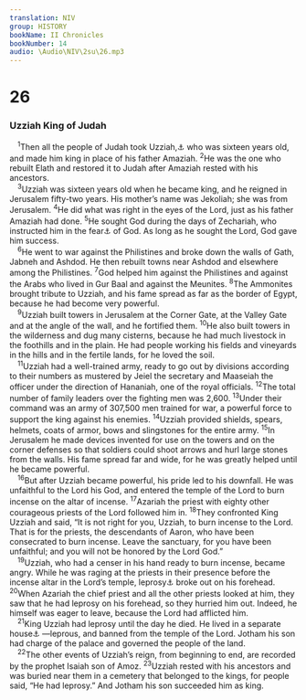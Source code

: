 ```yaml
---
translation: NIV
group: HISTORY
bookName: II Chronicles 
bookNumber: 14
audio: \Audio\NIV\2su\26.mp3
---
```


<div class="title"><h1>26</h1><h3>Uzziah King of Judah </h3></div>
<span class="verse 2su_26_1"> <sup>1</sup>Then all the people of Judah took Uzziah,<a data-toggle="tooltip" data-placement="bottom" title="Also called Azariah">⚓</a> who was sixteen years old, and made him king in place of his father Amaziah. </span>
<span class="verse 2su_26_2"><sup>2</sup>He was the one who rebuilt Elath and restored it to Judah after Amaziah rested with his ancestors. <br/></span>
<span class="verse 2su_26_3"> <sup>3</sup>Uzziah was sixteen years old when he became king, and he reigned in Jerusalem fifty-two years. His mother’s name was Jekoliah; she was from Jerusalem. </span>
<span class="verse 2su_26_4"><sup>4</sup>He did what was right in the eyes of the Lord, just as his father Amaziah had done. </span>
<span class="verse 2su_26_5"><sup>5</sup>He sought God during the days of Zechariah, who instructed him in the fear<a data-toggle="tooltip" data-placement="bottom" title="Many Hebrew manuscripts, Septuagint and Syriac; other Hebrew manuscripts vision">⚓</a> of God. As long as he sought the Lord, God gave him success. <br/></span>
<span class="verse 2su_26_6"> <sup>6</sup>He went to war against the Philistines and broke down the walls of Gath, Jabneh and Ashdod. He then rebuilt towns near Ashdod and elsewhere among the Philistines. </span>
<span class="verse 2su_26_7"><sup>7</sup>God helped him against the Philistines and against the Arabs who lived in Gur Baal and against the Meunites. </span>
<span class="verse 2su_26_8"><sup>8</sup>The Ammonites brought tribute to Uzziah, and his fame spread as far as the border of Egypt, because he had become very powerful. <br/></span>
<span class="verse 2su_26_9"> <sup>9</sup>Uzziah built towers in Jerusalem at the Corner Gate, at the Valley Gate and at the angle of the wall, and he fortified them. </span>
<span class="verse 2su_26_10"><sup>10</sup>He also built towers in the wilderness and dug many cisterns, because he had much livestock in the foothills and in the plain. He had people working his fields and vineyards in the hills and in the fertile lands, for he loved the soil. <br/></span>
<span class="verse 2su_26_11"> <sup>11</sup>Uzziah had a well-trained army, ready to go out by divisions according to their numbers as mustered by Jeiel the secretary and Maaseiah the officer under the direction of Hananiah, one of the royal officials. </span>
<span class="verse 2su_26_12"><sup>12</sup>The total number of family leaders over the fighting men was 2,600. </span>
<span class="verse 2su_26_13"><sup>13</sup>Under their command was an army of 307,500 men trained for war, a powerful force to support the king against his enemies. </span>
<span class="verse 2su_26_14"><sup>14</sup>Uzziah provided shields, spears, helmets, coats of armor, bows and slingstones for the entire army. </span>
<span class="verse 2su_26_15"><sup>15</sup>In Jerusalem he made devices invented for use on the towers and on the corner defenses so that soldiers could shoot arrows and hurl large stones from the walls. His fame spread far and wide, for he was greatly helped until he became powerful. <br/></span>
<span class="verse 2su_26_16"> <sup>16</sup>But after Uzziah became powerful, his pride led to his downfall. He was unfaithful to the Lord his God, and entered the temple of the Lord to burn incense on the altar of incense. </span>
<span class="verse 2su_26_17"><sup>17</sup>Azariah the priest with eighty other courageous priests of the Lord followed him in. </span>
<span class="verse 2su_26_18"><sup>18</sup>They confronted King Uzziah and said, “It is not right for you, Uzziah, to burn incense to the Lord. That is for the priests, the descendants of Aaron, who have been consecrated to burn incense. Leave the sanctuary, for you have been unfaithful; and you will not be honored by the Lord God.” <br/></span>
<span class="verse 2su_26_19"> <sup>19</sup>Uzziah, who had a censer in his hand ready to burn incense, became angry. While he was raging at the priests in their presence before the incense altar in the Lord’s temple, leprosy<a data-toggle="tooltip" data-placement="bottom" title="The Hebrew for leprosy was used for various diseases affecting the skin; also in verses 20, 21 and 23.">⚓</a> broke out on his forehead. </span>
<span class="verse 2su_26_20"><sup>20</sup>When Azariah the chief priest and all the other priests looked at him, they saw that he had leprosy on his forehead, so they hurried him out. Indeed, he himself was eager to leave, because the Lord had afflicted him. <br/></span>
<span class="verse 2su_26_21"> <sup>21</sup>King Uzziah had leprosy until the day he died. He lived in a separate house<a data-toggle="tooltip" data-placement="bottom" title="Or in a house where he was relieved of responsibilities">⚓</a> —leprous, and banned from the temple of the Lord. Jotham his son had charge of the palace and governed the people of the land. <br/></span>
<span class="verse 2su_26_22"> <sup>22</sup>The other events of Uzziah’s reign, from beginning to end, are recorded by the prophet Isaiah son of Amoz. </span>
<span class="verse 2su_26_23"><sup>23</sup>Uzziah rested with his ancestors and was buried near them in a cemetery that belonged to the kings, for people said, “He had leprosy.” And Jotham his son succeeded him as king. <br/></span>
